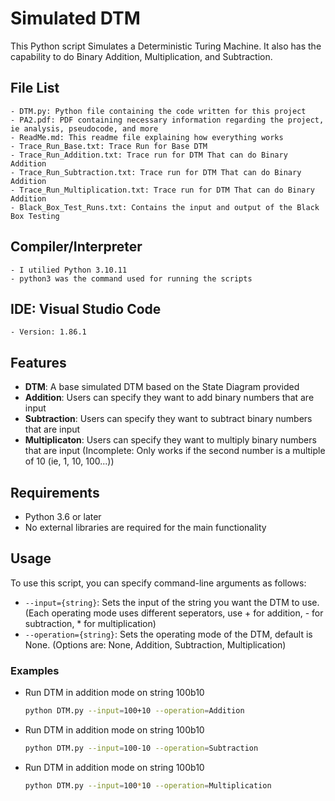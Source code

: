 # Simulated DTM

This Python script Simulates a Deterministic Turing Machine. It also has the capability to do Binary Addition, Multiplication, and Subtraction.

## File List
    - DTM.py: Python file containing the code written for this project
    - PA2.pdf: PDF containing necessary information regarding the project, ie analysis, pseudocode, and more
    - ReadMe.md: This readme file explaining how everything works
    - Trace_Run_Base.txt: Trace Run for Base DTM
    - Trace_Run_Addition.txt: Trace run for DTM That can do Binary Addition
    - Trace_Run_Subtraction.txt: Trace run for DTM That can do Binary Addition
    - Trace_Run_Multiplication.txt: Trace run for DTM That can do Binary Addition
    - Black_Box_Test_Runs.txt: Contains the input and output of the Black Box Testing

## Compiler/Interpreter
    - I utilied Python 3.10.11
    - python3 was the command used for running the scripts

## IDE: Visual Studio Code
    - Version: 1.86.1

## Features

- **DTM**: A base simulated DTM based on the State Diagram provided
- **Addition**: Users can specify they want to add binary numbers that are input
- **Subtraction**: Users can specify they want to subtract binary numbers that are input
- **Multiplicaton**: Users can specify they want to multiply binary numbers that are input (Incomplete: Only works if the second number is a multiple of 10 (ie, 1, 10, 100...))

## Requirements

- Python 3.6 or later
- No external libraries are required for the main functionality

## Usage

To use this script, you can specify command-line arguments as follows:

- `--input={string}`: Sets the input of the string you want the DTM to use. (Each operating mode uses different seperators, use + for addition, - for subtraction, * for multiplication)
- `--operation={string}`: Sets the operating mode of the DTM, default is None. (Options are: None, Addition, Subtraction, Multiplication)

### Examples

- Run DTM in addition mode on string 100b10

  ```sh
  python DTM.py --input=100+10 --operation=Addition

- Run DTM in addition mode on string 100b10

  ```sh
  python DTM.py --input=100-10 --operation=Subtraction

- Run DTM in addition mode on string 100b10

  ```sh
  python DTM.py --input=100*10 --operation=Multiplication  
